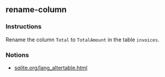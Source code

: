 ## rename-column

### Instructions

Rename the column `Total` to `TotalAmount` in the table `invoices`.

### Notions

- [sqlite.org/lang_altertable.html](https://sqlite.org/lang_altertable.html)

